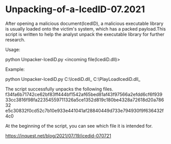 # Unpacking-of-a-IcedID-07.2021

After opening a malicious document(IcedID), a malicious executable library is usually loaded onto the victim's system, which has a packed payload.This script is written to help the analyst unpack the executable library for further research.

Usage:

python Unpacker-IcediD.py  <incoming file(IcediD.dll)>    <open payload>

Example:

python Unpacker-IcediD.py C:\IcediD.dll_  C:\PlayLoadIcediD.dll_
  
 

The script successfully unpacks the following files.
f34fa6b71742ce62bf83ff444bf1542af65bed81af43f97566a2efdd6cf6f939
33cc3816f98fa22354559711326a5ce1352d819c180be4328a72618d20a78632
e5c30832f0cd52c7b10e933e441041af28840449d733e794930f9f636432f4c0
    
At the beginning of the script, you can see which file it is intended for.

https://inquest.net/blog/2021/07/19/icedid-070721
